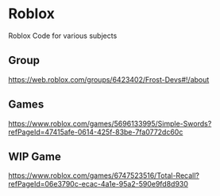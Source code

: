 # Roblox
Roblox Code for various subjects

## Group
https://web.roblox.com/groups/6423402/Frost-Devs#!/about
## Games
https://www.roblox.com/games/5696133995/Simple-Swords?refPageId=47415afe-0614-425f-83be-7fa0772dc60c
## WIP Game
https://www.roblox.com/games/6747523516/Total-Recall?refPageId=06e3790c-ecac-4a1e-95a2-590e9fd8d930
